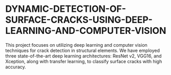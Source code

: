 # DYNAMIC-DETECTION-OF-SURFACE-CRACKS-USING-DEEP-LEARNING-AND-COMPUTER-VISION
This project focuses on utilizing deep learning and computer vision techniques for crack detection in structural elements. We have employed three state-of-the-art deep learning architectures: ResNet v2, VGG16, and Xception, along with transfer learning, to classify surface cracks with high accuracy. 
